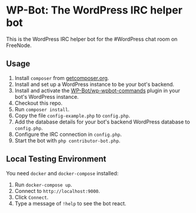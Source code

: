 # WP-Bot: The WordPress IRC helper bot

This is the WordPress IRC helper bot for the #WordPress chat room on FreeNode.

## Usage

1. Install `composer` from [getcomposer.org](https://getcomposer.org/).
1. Install and set up a WordPress instance to be your bot's backend.
1. Install and activate the [WP-Bot/wp-wpbot-commands](https://github.com/WP-Bot/wp-wpbot-commands) plugin in your bot's WordPress instance.
1. Checkout this repo.
1. Run `composer install`.
1. Copy the file `config-example.php` to `config.php`.
1. Add the database details for your bot's backend WordPress database to `config.php`.
1. Configure the IRC connection in `config.php`.
1. Start the bot with `php contributor-bot.php`.

## Local Testing Environment

You need `docker` and `docker-compose` installed:

1) Run `docker-compose up`.
2) Connect to `http://localhost:9000`.
3) Click `Connect`.
4) Type a message of `!help` to see the bot react.